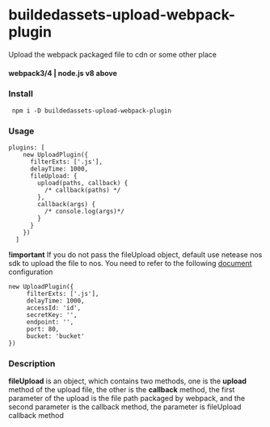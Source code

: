 # buildedassets-upload-webpack-plugin
Upload the webpack packaged file to cdn or some other place
#### webpack3/4 | node.js v8 above
### Install

``` npm i -D buildedassets-upload-webpack-plugin```

### Usage

```
plugins: [
    new UploadPlugin({
      filterExts: ['.js'],
      delayTime: 1000,
      fileUpload: {
        upload(paths, callback) {
          /* callback(paths) */
        },
        callback(args) {
          /* console.log(args)*/
        }
      }
    })
  ]
````
 **!important** If you do not pass the fileUpload object, default use netease nos sdk to upload the file to nos.
 You need to refer to the following [document](https://www.163yun.com/help/documents/15677636352917504) configuration
 
 ```
 new UploadPlugin({
      filterExts: ['.js'],
      delayTime: 1000,
      accessId: 'id',
      secretKey: '',
      endpoint: '',
      port: 80,
      bucket: 'bucket'
})
 ```
 
 ### Description
 
 **fileUpload** is an object, which contains two methods, one is the **upload** method of the upload file, the other is the **callback** method, the first parameter of the upload is the file path packaged by webpack, and the second parameter is the callback method, the parameter is fileUpload callback method
 
